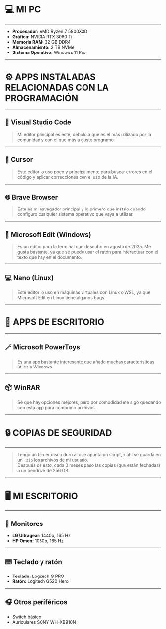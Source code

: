 # 💻 MI PC
---

- **Procesador:** AMD Ryzen 7 5800X3D  
- **Gráfica:** NVIDIA RTX 3060 Ti  
- **Memoria RAM:** 32 GB DDR4  
- **Almacenamiento:** 2 TB NVMe  
- **Sistema Operativo:** Windows 11 Pro  

---

# ⚙️ APPS INSTALADAS RELACIONADAS CON LA PROGRAMACIÓN
---

## 🧩 Visual Studio Code
> Mi editor principal es este, debido a que es el más utilizado por la comunidad y con el que más a gusto programo.

---

## 🤖 Cursor
> Este editor lo uso poco y principalmente para buscar errores en el código y aplicar correcciones con el uso de la IA.

---

## 🌐 Brave Browser
> Este es mi navegador principal y lo primero que instalo cuando configuro cualquier sistema operativo que vaya a utilizar.

---

## 📝 Microsoft Edit (Windows)
> Es un editor para la terminal que descubrí en agosto de 2025. Me gusta bastante, ya que se puede usar el ratón para interactuar con el texto que hay en el documento.

---

## 💻 Nano (Linux)
> Este editor lo uso en máquinas virtuales con Linux o WSL, ya que Microsoft Edit en Linux tiene algunos bugs.

---

# 🧰 APPS DE ESCRITORIO
---

## 🪄 Microsoft PowerToys
> Es una app bastante interesante que añade muchas características útiles a Windows.

---

## 📦 WinRAR
> Sé que hay opciones mejores, pero por comodidad me sigo quedando con esta app para comprimir archivos.

---

# 🔒 COPIAS DE SEGURIDAD
---

> Tengo un tercer disco duro al que apunta un script, y ahí se guarda en un `.zip` los archivos de mi usuario.  
> Después de esto, cada 3 meses paso las copias (que están fechadas) a un pendrive de 256 GB.

---

# 🖥️ MI ESCRITORIO
---

## 🧿 Monitores
- **LG Ultragear:** 1440p, 165 Hz  
- **HP Omen:** 1080p, 165 Hz  

---

## ⌨️ Teclado y ratón
- **Teclado:** Logitech G PRO  
- **Ratón:** Logitech G520 Hero  

---

## 🎧 Otros periféricos
- Switch básico  
- Auriculares SONY WH-XB910N  

